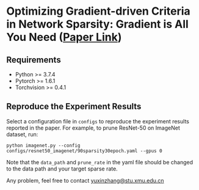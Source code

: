 # Optimizing Gradient-driven Criteria in Network Sparsity: Gradient is All You Need ([Paper Link](https://arxiv.org/abs/2201.12826))

## Requirements

- Python >= 3.7.4
- Pytorch >= 1.6.1
- Torchvision >= 0.4.1

## Reproduce the Experiment Results

Select a configuration file in `configs` to reproduce the experiment results reported in the paper. For example, to prune ResNet-50 on ImageNet dataset, run:

   `python imagenet.py --config configs/resnet50_imagenet/90sparsity30epoch.yaml --gpus 0`

   Note that the `data_path` and `prune_rate` in the yaml file should be changed to the data path and your target sparse rate. 


Any problem, feel free to contact yuxinzhang@stu.xmu.edu.cn